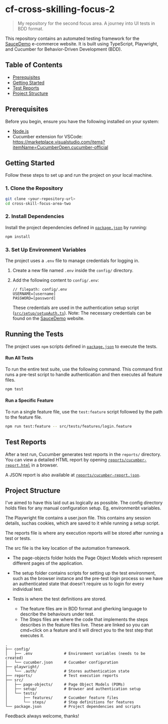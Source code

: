 # cf-cross-skilling-focus-2

> My repository for the second focus area. A journey into UI tests in BDD format.

This repository contains an automated testing framework for the [SauceDemo](https://www.saucedemo.com/) e-commerce website. It is built using TypeScript, Playwright, and Cucumber for Behavior-Driven Development (BDD).

## Table of Contents

- [Prerequisites](#prerequisites)
- [Getting Started](#getting-started)
- [Test Reports](#test-reports)
- [Project Structure](#project-structure)

## Prerequisites

Before you begin, ensure you have the following installed on your system:
*   [Node.js](https://nodejs.org/)
*   Cucumber extension for VSCode: <br>
https://marketplace.visualstudio.com/items?itemName=CucumberOpen.cucumber-official 

## Getting Started

Follow these steps to set up and run the project on your local machine.

### 1. Clone the Repository

```sh
git clone <your-repository-url>
cd cross-skill-focus-area-two
```

### 2. Install Dependencies

Install the project dependencies defined in [`package.json`](package.json) by running:

```sh
npm install
```

### 3. Set Up Environment Variables

The project uses a `.env` file to manage credentials for logging in.

1.  Create a new file named `.env` inside the `config/` directory.
2.  Add the following content to `config/.env`:

    ```env
    // filepath: config/.env
    USERNAME=[username]
    PASSWORD=[password]
    ```

    These credentials are used in the authentication setup script ([`src/setup/setupAuth.ts`](src/setup/setupAuth.ts)).
    Note: The necessary credentials can be found on the [SauceDemo](https://www.saucedemo.com/) website.

## Running the Tests

The project uses `npm` scripts defined in [`package.json`](package.json) to execute the tests.

#### Run All Tests

To run the entire test suite, use the following command. This command first runs a pre-test script to handle authentication and then executes all feature files.

```sh
npm test
```

#### Run a Specific Feature

To run a single feature file, use the `test:feature` script followed by the path to the feature file.

```sh
npm run test:feature -- src/tests/features/login.feature
```

## Test Reports

After a test run, Cucumber generates test reports in the `reports/` directory. You can view a detailed HTML report by opening [`reports/cucumber-report.html`](reports/cucumber-report.html) in a browser. 

A JSON report is also available at [`reports/cucumber-report.json`](reports/cucumber-report.json).

## Project Structure

I've aimed to have this laid out as logically as possible. 
The config directory holds files for any manual configuration setup. Eg, environmenbt variables.


The Playwright file contains a user.json file. This contains any session details, suchas cookies, which are saved to it while running a setup script.


The reports file is where any execution reports will be stored after running a test or tests.


The src file is the key location of the automation framework.
- The page-objects  folder holds the Page Object Models which represent different pages of the application.

- The setup folder contains scripts for setting up the test environment, such as the browser instance and the pre-test login process so we have an authenticated state that doesn't require us to login for every individual test.

- Tests is where the test definitions are stored.
   - The feature files are in BDD format and gherking language to describe the behaviours under test.
   - The Steps files are where the code that implements the steps describes in the feature files live. These are linked so you can cmd+click on a feature and it will direct you to the test step that executes it.



```
.
├── config/
│   ├── .env              # Environment variables (needs to be created)
│   └── cucumber.json     # Cucumber configuration
├── playwright/
│   └── .auth/            # Stores authentication state
├── reports/              # Test execution reports
├── src/
│   ├── page-objects/     # Page Object Models (POMs)
│   ├── setup/            # Browser and authentication setup
│   └── tests/
│       ├── features/     # Cucumber feature files
│       └── steps/        # Step definitions for features
└── package.json          # Project dependencies and scripts
```

Feedback always welcome, thanks!